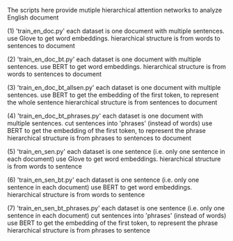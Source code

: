 The scripts here provide mutiple hierarchical attention networks to analyze English document


(1) 'train_en_doc.py'
each dataset is one document with multiple sentences.
use Glove to get word embeddings.
hierarchical structure is from words to sentences to document

(2) 'train_en_doc_bt.py'
each dataset is one document with multiple sentences.
use BERT to get word embeddings.
hierarchical structure is from words to sentences to document

(3) 'train_en_doc_bt_allsen.py'
each dataset is one document with multiple sentences.
use BERT to get the embedding of the first token, to represent the whole sentence
hierarchical structure is from sentences to document

(4) 'train_en_doc_bt_phrases.py'
each dataset is one document with multiple sentences.
cut sentences into 'phrases' (instead of words)
use BERT to get the embedding of the first token, to represent the phrase
hierarchical structure is from phrases to sentences to document





(5) 'train_en_sen.py'
each dataset is one sentence (i.e. only one sentence in each document)
use Glove to get word embeddings.
hierarchical structure is from words to sentence

(6) 'train_en_sen_bt.py'
each dataset is one sentence (i.e. only one sentence in each document)
use BERT to get word embeddings.
hierarchical structure is from words to sentence

(7) 'train_en_sen_bt_phrases.py'
each dataset is one sentence (i.e. only one sentence in each document)
cut sentences into 'phrases' (instead of words)
use BERT to get the embedding of the first token, to represent the phrase
hierarchical structure is from phrases to sentence

